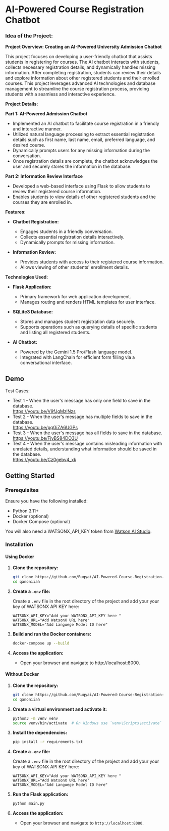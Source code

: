 # AI-Powered Course Registration Chatbot

### Idea of the Project: 

**Project Overview: Creating an AI-Powered University Admission Chatbot**

This project focuses on developing a user-friendly chatbot that assists students in registering for courses. The AI chatbot interacts with students, collects necessary registration details, and dynamically handles missing information. After completing registration, students can review their details and explore information about other registered students and their enrolled courses. This project leverages advanced AI technologies and database management to streamline the course registration process, providing students with a seamless and interactive experience.

**Project Details:**

**Part 1: AI-Powered Admission Chatbot**
- Implemented an AI chatbot to facilitate course registration in a friendly and interactive manner.
- Utilized natural language processing to extract essential registration details such as first name, last name, email, preferred language, and desired course.
- Dynamically prompts users for any missing information during the conversation.
- Once registration details are complete, the chatbot acknowledges the user and securely stores the information in the database.

**Part 2: Information Review Interface**
- Developed a web-based interface using Flask to allow students to review their registered course information.
- Enables students to view details of other registered students and the courses they are enrolled in.

**Features:**

- **Chatbot Registration:**
  - Engages students in a friendly conversation.
  - Collects essential registration details interactively.
  - Dynamically prompts for missing information.

- **Information Review:**
  - Provides students with access to their registered course information.
  - Allows viewing of other students' enrollment details.

**Technologies Used:**

- **Flask Application:**
  - Primary framework for web application development.
  - Manages routing and renders HTML templates for user interface.

- **SQLite3 Database:**
  - Stores and manages student registration data securely.
  - Supports operations such as querying details of specific students and listing all registered students.

- **AI Chatbot:**
  - Powered by the Gemini 1.5 Pro/Flash language model.
  - Integrated with LangChain for efficient form filling via a conversational interface.
## Demo
Test Cases:
- Test 1 - When the user's message has only one field to save in the database.  
https://youtu.be/V9fJgMzlNzs 
- Test 2 - When the user's message has multiple fields to save in the database.  
https://youtu.be/pgGiZA6UGPs 
- Test 3 - When the user's message has all fields to save in the database.   
https://youtu.be/FjvBS84DO3U 
- Test 4 - When the user's message contains misleading information with unrelated details, understanding what information should be saved in the database.  
https://youtu.be/Cz0gebv4_xk 
## Getting Started

### Prerequisites
Ensure you have the following installed:

- Python 3.11+
- Docker (optional)
- Docker Compose (optional)

You will also need a WATSONX_API_KEY token from [Watson AI Studio](https://aistudio.google.com/). 

### Installation

#### Using Docker

1. **Clone the repository:**

    ```bash
    git clone https://github.com/Ruqyai/AI-Powered-Course-Registration-Chatbot.git
    cd qanoniiah
    ```

2. **Create a `.env` file:**

    Create a `.env` file in the root directory of the project and add your your key of WATSONX API KEY here:

    ```env
    WATSONX_API_KEY="Add your WATSONX_API_KEY here "
    WATSONX_URL="Add WatsonX URL here"
    WATSONX_MODEL="Add Languege Model ID here"
    ```

3. **Build and run the Docker containers:**

    ```bash
    docker-compose up --build
    ```

4. **Access the application:**
   - Open your browser and navigate to http://localhost:8000.

#### Without Docker

1. **Clone the repository:**

    ```bash
    git clone https://github.com/Ruqyai/AI-Powered-Course-Registration-Chatbot.git
    cd qanoniiah
    ```

2. **Create a virtual environment and activate it:**

    ```bash
    python3 -m venv venv
    source venv/bin/activate  # On Windows use `venv\Scripts\activate`
    ```

3. **Install the dependencies:**

    ```bash
    pip install -r requirements.txt
    ```

4. **Create a `.env` file:**

    Create a `.env` file in the root directory of the project and add your your key of WATSONX API KEY here:

    ```env
    WATSONX_API_KEY="Add your WATSONX_API_KEY here "
    WATSONX_URL="Add WatsonX URL here"
    WATSONX_MODEL="Add Languege Model ID here"
    ```
 
5. **Run the Flask application:**

    ```bash
    python main.py
    ```

6. **Access the application:**
   - Open your browser and navigate to `http://localhost:8080`.
